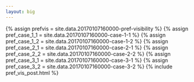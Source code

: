 ```yaml
---
layout: big
---
```

{% assign prefvis = site.data.20170107160000-pref-visibility %}
{% assign pref_case_1_1 = site.data.20170107160000-case-1-1 %}
{% assign pref_case_1_2 = site.data.20170107160000-case-1-2 %}
{% assign pref_case_2_1 = site.data.20170107160000-case-2-1 %}
{% assign pref_case_2_2 = site.data.20170107160000-case-2-2 %}
{% assign pref_case_3_1 = site.data.20170107160000-case-3-1 %}
{% assign pref_case_3_2 = site.data.20170107160000-case-3-2 %}
{% include pref_vis_post.html %}
